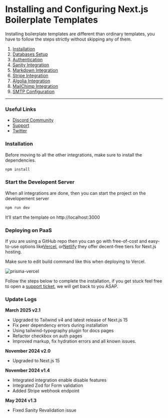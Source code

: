 # Installing and Configuring Next.js Boilerplate Templates

Installing boilerplate templates are different than ordinary templates, you have to follow the steps strictly without
skipping any of them.

1. [Installation](https://nextjstemplates.com/docs/boilerplate#installation)
2. [Databases Setup](https://nextjstemplates.com/docs/database)
3. [Authentication](https://nextjstemplates.com/docs/authentication)
4. [Sanity Integration](https://nextjstemplates.com/docs/sanity)
5. [Markdown Integration](https://nextjstemplates.com/docs/markdown)
6. [Stripe Integration](https://nextjstemplates.com/docs/stripe)
7. [Algolia Integration](https://nextjstemplates.com/docs/algolia)
8. [MailChimp Integration](https://nextjstemplates.com/docs/mailchimp)
9. [SMTP Configuration](https://nextjstemplates.com/docs/resend)

---

### Useful Links

- [Discord Community](https://pimjo.com/community)
- [Support](https://nextjstemplates.com/support)
- [Twitter](https://x.com/nextjstemplate)

### Installation

Before moving to all the other integrations, make sure to install the dependencies.

```bash copy
npm install

```

### Start the Developent Server

When all integrations are done, then you can start the project on the developement server

```bash copy
npm run dev
```

It’ll start the template on http://localhost:3000

### Deploying on PaaS

If you are using a GitHub repo then you can go with free-of-cost and easy-to-use options
like[Vercel](https://vercel.com/), or[Netlify](https://netlify.com/) they offer decent-free tiers for Next.js hosting.

Make sure to edit build command like this when deploying to Vercel.

![prisma-vercel](https://nextjstemplates.com/docs/prisma-vercel.png)

Follow the steps below to complete the installation, if you get stuck feel free to open a [support ticket](/support), we
will get back to you ASAP.

### Update Logs

**March 2025 v2.1**

- Upgraded to Tailwind v4 and latest release of Next.js 15
- Fix peer dependency errors during installation
- Using tailwind-typography plugin for docs pages
- Refactor checkbox on auth pages
- Improved markup, fix hydration errors and all known issues.

**November 2024 v2.0**

- Upgraded to Next.js 15

**November 2024 v1.4**

- Integrated integration enable disable features
- Integrated Zod for Form validation
- Added Stripe webhook endpoint

**May 2024 v1.3**

- Fixed Sanity Revalidation issue
